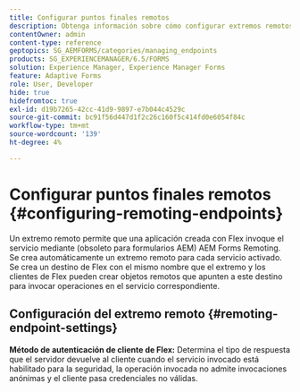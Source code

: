 ```yaml
---
title: Configurar puntos finales remotos
description: Obtenga información sobre cómo configurar extremos remotos. En este documento se explica cómo habilitar la aplicación creada con Flex para invocar el servicio mediante la comunicación remota de formularios de AEM.
contentOwner: admin
content-type: reference
geptopics: SG_AEMFORMS/categories/managing_endpoints
products: SG_EXPERIENCEMANAGER/6.5/FORMS
solution: Experience Manager, Experience Manager Forms
feature: Adaptive Forms
role: User, Developer
hide: true
hidefromtoc: true
exl-id: d19b7265-42cc-41d9-9897-e7b044c4529c
source-git-commit: bc91f56d447d1f2c26c160f5c414fd0e6054f84c
workflow-type: tm+mt
source-wordcount: '139'
ht-degree: 4%

---
```


# Configurar puntos finales remotos {#configuring-remoting-endpoints}

Un extremo remoto permite que una aplicación creada con Flex invoque el servicio mediante (obsoleto para formularios AEM) AEM Forms Remoting. Se crea automáticamente un extremo remoto para cada servicio activado. Se crea un destino de Flex con el mismo nombre que el extremo y los clientes de Flex pueden crear objetos remotos que apunten a este destino para invocar operaciones en el servicio correspondiente.

## Configuración del extremo remoto {#remoting-endpoint-settings}

**Método de autenticación de cliente de Flex:** Determina el tipo de respuesta que el servidor devuelve al cliente cuando el servicio invocado está habilitado para la seguridad, la operación invocada no admite invocaciones anónimas y el cliente pasa credenciales no válidas.
